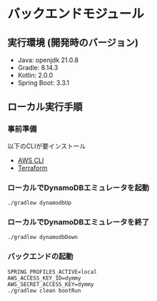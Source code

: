 # バックエンドモジュール

## 実行環境 (開発時のバージョン)
- Java: openjdk 21.0.8
- Gradle: 8.14.3
- Kotlin: 2.0.0
- Spring Boot: 3.3.1

## ローカル実行手順

### 事前準備
以下のCLIが要インストール
- [AWS CLI](https://docs.aws.amazon.com/ja_jp/cli/latest/userguide/getting-started-install.html)
- [Terraform](https://developer.hashicorp.com/terraform/install)

### ローカルでDynamoDBエミュレータを起動
```
./gradlew dynamodbUp
```

### ローカルでDynamoDBエミュレータを終了
```
./gradlew dynamodbDown
```

### バックエンドの起動
```
SPRING_PROFILES_ACTIVE=local
AWS_ACCESS_KEY_ID=dymmy
AWS_SECRET_ACCESS_KEY=dymmy
./gradlew clean bootRun
```
